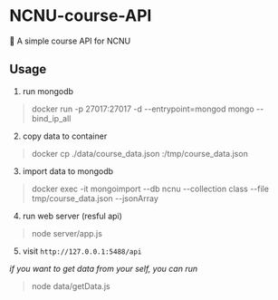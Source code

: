 # NCNU-course-API
🏫 A simple course API for NCNU

## Usage

1. run mongodb 
> docker run -p 27017:27017 -d --entrypoint=mongod mongo --bind_ip_all

2. copy data to container
> docker cp ./data/course_data.json <container-name-or-id>:/tmp/course_data.json

3. import data to mongodb
> docker exec -it <container-name-or-id> mongoimport  --db ncnu --collection class --file tmp/course_data.json --jsonArray
  
4. run web server (resful api)
> node server/app.js

5. visit `http://127.0.0.1:5488/api`


*if you want to get data from your self, you can run*
> node data/getData.js
